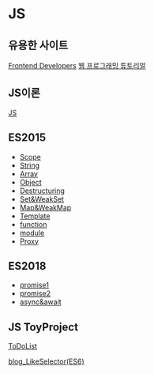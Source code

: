 # JS
## 유용한 사이트
[Frontend Developers](https://github.com/FEDevelopers)
[웹 프로그래밍 튜토리얼](https://poiemaweb.com/)

## JS이론 
[JS](https://github.com/yjkwon07/Front-End/wiki#javascript)

## ES2015
- [Scope](https://github.com/yjkwon07/Front-End/tree/master/ES2015(ES6)/1.%20Scope)
- [String](https://github.com/yjkwon07/Front-End/tree/master/ES2015(ES6)/2.%20String)
- [Array](https://github.com/yjkwon07/Front-End/tree/master/ES2015(ES6)/3.%20Array)
- [Object](https://github.com/yjkwon07/Front-End/tree/master/ES2015(ES6)/5.%20Object)
- [Destructuring](https://github.com/yjkwon07/Front-End/tree/master/ES2015(ES6)/6.%20Destructuring)
- [Set&WeakSet](https://github.com/yjkwon07/Front-End/tree/master/ES2015(ES6)/7.%20Set%26WeakSet)
- [Map&WeakMap](https://github.com/yjkwon07/Front-End/tree/master/ES2015(ES6)/8.%20Map%20%26%20WeakMap)
- [Template](https://github.com/yjkwon07/Front-End/tree/master/ES2015(ES6)/10.%20Template)
- [function](https://github.com/yjkwon07/Front-End/tree/master/ES2015(ES6)/11.%20function)
- [module](https://github.com/yjkwon07/Front-End/blob/master/ES2015(ES6)/13.%20module/test.js)
- [Proxy](https://github.com/yjkwon07/Front-End/blob/master/ES2015(ES6)/14.%20Proxy/interception.js)
## ES2018
- [promise1](https://github.com/yjkwon07/Front-End/blob/master/ES2018/7.%EC%BD%9C%EB%B0%B1%EA%B3%BC%20%ED%94%84%EB%A1%9C%EB%AF%B8%EC%8A%A4(Promise)%EB%B9%84%EA%B5%90.js)
- [promise2](https://github.com/yjkwon07/Front-End/blob/master/ES2018/8.PromiseAPI.js)
- [async&await](https://github.com/yjkwon07/Front-End/blob/master/ES2018/9.async%26await.js)
  
## JS ToyProject
[ToDoList](https://github.com/yjkwon07/Front-End/tree/master/JS/ToDoList)

[blog_LikeSelector(ES6)](https://github.com/yjkwon07/Front-End/tree/master/blog_LikeSelector(ES6))
